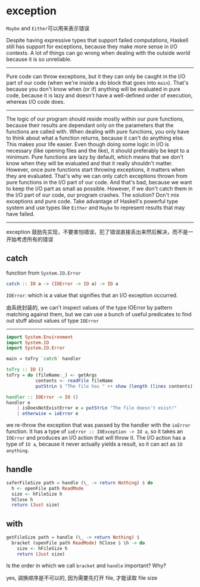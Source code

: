 # exception

`Maybe` and `Either`可以用来表示错误

Despite having expressive types that support failed computations, Haskell still has support for exceptions, because they make more sense in I/O contexts. A lot of things can go wrong when dealing with the outside world because it is so unreliable.

---

Pure code can throw exceptions, but it they can only be caught in the I/O part of our code (when we're inside a do block that goes into `main`). That's because you don't know when (or if) anything will be evaluated in pure code, because it is lazy and doesn't have a well-defined order of execution, whereas I/O code does.

---

The logic of our program should reside mostly within our pure functions, because their results are dependant only on the parameters that the functions are called with. When dealing with pure functions, you only have to think about what a function returns, because it can't do anything else. This makes your life easier. Even though doing some logic in I/O is necessary (like opening files and the like), it should preferably be kept to a minimum. Pure functions are lazy by default, which means that we don't know when they will be evaluated and that it really shouldn't matter. However, once pure functions start throwing exceptions, it matters when they are evaluated. That's why we can only catch exceptions thrown from pure functions in the I/O part of our code. And that's bad, because we want to keep the I/O part as small as possible. However, if we don't catch them in the I/O part of our code, our program crashes. The solution? Don't mix exceptions and pure code. Take advantage of Haskell's powerful type system and use types like `Either` and `Maybe` to represent results that may have failed.

---

exception 鼓励先实现，不要害怕错误，犯了错误直接丢出来然后解决，而不是一开始考虑所有的错误

## catch

function from `System.IO.Error`

```hs
catch :: IO a -> (IOError -> IO a) -> IO a
```

`IOError`: which is a value that signifies that an I/O exception occurred.

由系统封装的, we can't inspect values of the type IOError by pattern matching against them, but we can use a bunch of useful predicates to find out stuff about values of type `IOError`

---

```hs
import System.Environment
import System.IO
import System.IO.Error

main = toTry `catch` handler

toTry :: IO ()
toTry = do (fileName:_) <- getArgs
           contents <- readFile fileName
           putStrLn $ "The file has " ++ show (length (lines contents)) ++ " lines!"

handler :: IOError -> IO ()
handler e
    | isDoesNotExistError e = putStrLn "The file doesn't exist!"
    | otherwise = ioError e
```

we re-throw the exception that was passed by the handler with the `ioError` function. It has a type of `ioError :: IOException -> IO a`, so it takes an `IOError` and produces an I/O action that will throw it. The I/O action has a type of `IO a`, because it never actually yields a result, so it can act as `IO anything`.

## handle

```hs
saferFileSize path = handle (\_ -> return Nothing) $ do
  h <- openFile path ReadMode
  size <- hFileSize h
  hClose h
  return (Just size)
```

## with

```hs
getFileSize path = handle (\_ -> return Nothing) $
  bracket (openFile path ReadMode) hClose $ \h -> do
    size <- hFileSize h
    return (Just size)
```

Is the order in which we call `bracket` and `handle` important? Why?

yes, 调换顺序是不可以的, 因为需要先打开 file, 才能读取 file size
